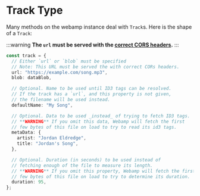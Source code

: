 # Track Type

Many methods on the webamp instance deal with `Track`s. Here is the shape of a `Track`:

:::warning
**The `url` must be served with the [correct CORS headers](../guides/01_cors.md).**
:::

```ts
const track = {
  // Either `url` or `blob` must be specified
  // Note: This URL must be served the with correct CORs headers.
  url: "https://example.com/song.mp3",
  blob: dataBlob,

  // Optional. Name to be used until ID3 tags can be resolved.
  // If the track has a `url`, and this property is not given,
  // the filename will be used instead.
  defaultName: "My Song",

  // Optional. Data to be used _instead_ of trying to fetch ID3 tags.
  // **WARNING** If you omit this data, Webamp will fetch the first
  // few bytes of this file on load to try to read its id3 tags.
  metaData: {
    artist: "Jordan Eldredge",
    title: "Jordan's Song",
  },

  // Optional. Duration (in seconds) to be used instead of
  // fetching enough of the file to measure its length.
  // **WARNING** If you omit this property, Webamp will fetch the first
  // few bytes of this file on load to try to determine its duration.
  duration: 95,
};
```
